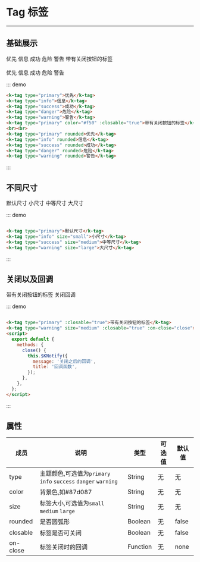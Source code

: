# Tag 标签
---

## 基础展示
<div class="demo-block">
    <k-tag type="primary">优先</k-tag>
    <k-tag type="info">信息</k-tag>
    <k-tag type="success">成功</k-tag>
    <k-tag type="danger">危险</k-tag>
    <k-tag type="warning">警告</k-tag>
    <k-tag type="primary" color="#f50" :closable="true">带有关闭按钮的标签</k-tag>
    <br><br>
    <k-tag type="primary" rounded>优先</k-tag>
    <k-tag type="info" rounded>信息</k-tag>
    <k-tag type="success" rounded>成功</k-tag>
    <k-tag type="danger" rounded>危险</k-tag>
    <k-tag type="warning" rounded>警告</k-tag>
</div>

::: demo
``` html
<k-tag type="primary">优先</k-tag>
<k-tag type="info">信息</k-tag>
<k-tag type="success">成功</k-tag>
<k-tag type="danger">危险</k-tag>
<k-tag type="warning">警告</k-tag>
<k-tag type="primary" color="#f50" :closable="true">带有关闭按钮的标签</k-tag>
<br><br>
<k-tag type="primary" rounded>优先</k-tag>
<k-tag type="info" rounded>信息</k-tag>
<k-tag type="success" rounded>成功</k-tag>
<k-tag type="danger" rounded>危险</k-tag>
<k-tag type="warning" rounded>警告</k-tag>
```
:::

## 不同尺寸
<div class="demo-block">
<k-tag type="primary">默认尺寸</k-tag>
<k-tag type="info" size="small">小尺寸</k-tag>
<k-tag type="success" size="medium">中等尺寸</k-tag>
<k-tag type="warning" size="large">大尺寸</k-tag>
</div>

::: demo
``` html

<k-tag type="primary">默认尺寸</k-tag>
<k-tag type="info" size="small">小尺寸</k-tag>
<k-tag type="success" size="medium">中等尺寸</k-tag>
<k-tag type="warning" size="large">大尺寸</k-tag>

```
:::

## 关闭以及回调
<div class="demo-block">
<k-tag type="primary" :closable="true">带有关闭按钮的标签</k-tag>
<k-tag type="warning" size="medium" :closable="true" :on-close="close">关闭回调</k-tag>
<script>
  export default {
    methods: {
      close() {
        this.$KNotify({
          message: '关闭之后的回调',
          title: '回调函数',
        });
      },
    },
  };
</script>
</div>

::: demo
``` html

<k-tag type="primary" :closable="true">带有关闭按钮的标签</k-tag>
<k-tag type="warning" size="medium" :closable="true" :on-close="close">关闭回调</k-tag>
<script>
  export default {
    methods: {
      close() {
        this.$KNotify({
          message: '关闭之后的回调',
          title: '回调函数',
        });
      },
    },
  };
</script>

```
:::

## 属性
| 成员      | 说明                                 | 类型      | 可选值       | 默认值   |
|---------- |------------------------------------ |---------- |------------- |-------- |
|type      |主题颜色,可选值为```primary``` ```info``` ```success``` ```danger``` ```warning``` |	String   |	无           |	无       |
|color	      | 背景色,如#87d087                                |	String    | 无|	无 |
|size      |标签大小,可选值为```small``` ```medium``` ```large``` |	String   |	无           |	无       |
|rounded	      | 是否圆弧形                                |	Boolean    | 无|	false |
|closable      |标签是否可关闭 |	Boolean   |	无           |	false       |
|on-close	      | 标签关闭时的回调                                |	Function    | 无|	none |